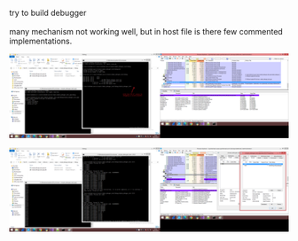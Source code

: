 try to build debugger
<br /><br />
many mechanism not working well, but in host file is there few commented implementations.

![dump](https://raw.githubusercontent.com/KarolDuracz/scratchpad/main/Win32/Simple_debugger/PE_1.png)


![dump](https://raw.githubusercontent.com/KarolDuracz/scratchpad/main/Win32/Simple_debugger/PE_2.png)
